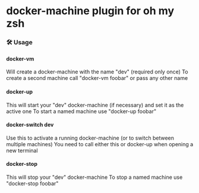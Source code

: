 # docker-machine plugin for oh my zsh

### 🛠️ Usage

#### docker-vm

Will create a docker-machine with the name "dev" (required only once) To create
a second machine call "docker-vm foobar" or pass any other name

#### docker-up

This will start your "dev" docker-machine (if necessary) and set it as the
active one To start a named machine use "docker-up foobar"

#### docker-switch dev

Use this to activate a running docker-machine (or to switch between multiple
machines) You need to call either this or docker-up when opening a new terminal

#### docker-stop

This will stop your "dev" docker-machine To stop a named machine use
"docker-stop foobar"
